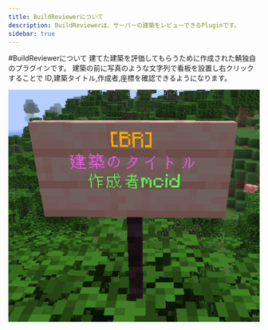 ```yaml
---
title: BuildReviewerについて
description: BuildReviewerは、サーバーの建築をレビューできるPluginです。
sidebar: true
---
```

#BuildReviewerについて
建てた建築を評価してもらうために作成された鯖独自のプラグインです。
建築の前に写真のような文字列で看板を設置し右クリックすることで
ID,建築タイトル,作成者,座標を確認できるようになります。
<div style="display: flex; gap: 10px; margin-top: 10px;">
  <img src="../images/BuildReviewer1.png" alt="msgboard_2">